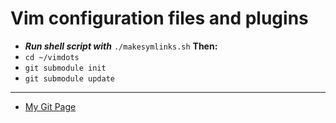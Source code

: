 # Vim configuration files and plugins
  * ***Run shell script with*** ```./makesymlinks.sh``` **Then:**
  * ```cd ~/vimdots```
  * ```git submodule init```
  * ```git submodule update```

_________
* [My Git Page](http://capybara.github.com/dotfiles)
